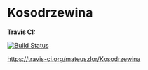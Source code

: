 # Kosodrzewina
**Travis CI:**

[![Build Status](https://travis-ci.org/mateuszlor/Kosodrzewina.svg?branch=master)](https://travis-ci.org/mateuszlor/Kosodrzewina)

https://travis-ci.org/mateuszlor/Kosodrzewina
